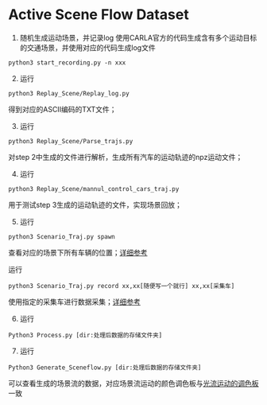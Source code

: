 # Active Scene Flow Dataset

1. 随机生成运动场景，并记录log
使用CARLA官方的代码生成含有多个运动目标的交通场景，并使用对应的代码生成log文件
 ```
python3 start_recording.py -n xxx
 ```

2. 运行
 ```
python3 Replay_Scene/Replay_log.py
 ```
得到对应的ASCII编码的TXT文件；

3. 运行
 ```
python3 Replay_Scene/Parse_trajs.py
 ```
对step 2中生成的文件进行解析，生成所有汽车的运动轨迹的npz运动文件；

4. 运行
 ```
python3 Replay_Scene/mannul_control_cars_traj.py
 ```
用于测试step 3生成的运动轨迹的文件，实现场景回放；

5. 运行
 ```
python3 Scenario_Traj.py spawn
 ```
查看对应的场景下所有车辆的位置；[详细参考](https://github.com/zijianzhang/CARLA_INVS)

运行
 ```
python3 Scenario_Traj.py record xx,xx[随便写一个就行] xx,xx[采集车]
 ```
使用指定的采集车进行数据采集；[详细参考](https://github.com/zijianzhang/CARLA_INVS)

6. 运行
 ```
Python3 Process.py [dir:处理后数据的存储文件夹]
 ```

7. 运行
 ```
Python3 Generate_Sceneflow.py [dir:处理后数据的存储文件夹]
 ```
可以查看生成的场景流的数据，对应场景流运动的颜色调色板与[光流运动的调色板](https://github.com/tomrunia/OpticalFlow_Visualization)一致

